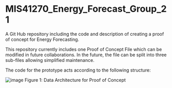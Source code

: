 # MIS41270_Energy_Forecast_Group_21
A Git Hub repository including the code and description of creating a proof of concept for Energy Forecasting.

This repository currently includes one Proof of Concept File which can be modified in future collaborations. 
In the future, the file can be split into three sub-files allowing simplified maintenance. 

The code for the prototype acts according to the following structure:

![image](https://github.com/ChristophNeunsinger/MIS41270_Energy_Forecast/assets/129125789/f3eeef81-307a-4f82-b9ed-b866936b04c5)
Figure 1: Data Architecture for Proof of Concept
